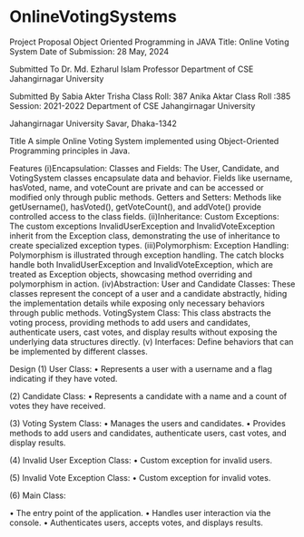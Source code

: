 # OnlineVotingSystems
Project Proposal
Object Oriented Programming in JAVA
Title: Online Voting System
Date of Submission: 28 May, 2024

Submitted To
Dr. Md. Ezharul Islam
Professor
Department of CSE
Jahangirnagar University

Submitted By
Sabia Akter Trisha
Class Roll: 387
Anika Aktar 
Class Roll :385
Session: 2021-2022
Department of CSE
Jahangirnagar University
 
Jahangirnagar University
Savar, Dhaka-1342


Title
A simple Online Voting System implemented using Object-Oriented Programming principles in Java.

Features
(i)Encapsulation:
Classes and Fields: The User, Candidate, and VotingSystem classes encapsulate data and behavior. Fields like username, hasVoted, name, and voteCount are private and can be accessed or modified only through public methods.
Getters and Setters: Methods like getUsername(), hasVoted(), getVoteCount(), and addVote() provide controlled access to the class fields.
(ii)Inheritance:
Custom Exceptions: The custom exceptions InvalidUserException and InvalidVoteException inherit from the Exception class, demonstrating the use of inheritance to create specialized exception types.
(iii)Polymorphism:
Exception Handling: Polymorphism is illustrated through exception handling. The catch blocks handle both InvalidUserException and InvalidVoteException, which are treated as Exception objects, showcasing method overriding and polymorphism in action.
(iv)Abstraction:
User and Candidate Classes: These classes represent the concept of a user and a candidate abstractly, hiding the implementation details while exposing only necessary behaviors through public methods.
VotingSystem Class: This class abstracts the voting process, providing methods to add users and candidates, authenticate users, cast votes, and display results without exposing the underlying data structures directly.
(v) Interfaces:
Define behaviors that can be implemented by different classes.

Design
(1) User Class:
•	Represents a user with a username and a flag indicating if they have voted.

(2) Candidate Class:
•	Represents a candidate with a name and a count of votes they have received.

(3) Voting System Class:
•	Manages the users and candidates.
•	Provides methods to add users and candidates, authenticate users, cast votes, and display results.

(4) Invalid User Exception Class:
•	Custom exception for invalid users.

(5) Invalid Vote Exception Class: 
•	Custom exception for invalid votes.


(6) Main Class:

•	The entry point of the application.
•	Handles user interaction via the console.
•	Authenticates users, accepts votes, and displays results.
